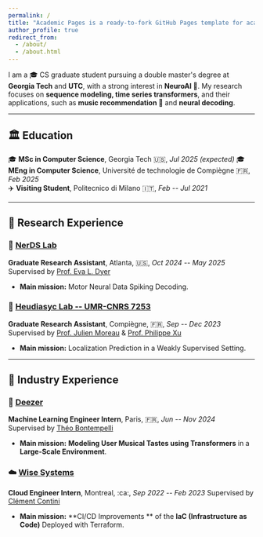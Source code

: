 ```yaml
---
permalink: /
title: "Academic Pages is a ready-to-fork GitHub Pages template for academic personal websites"
author_profile: true
redirect_from: 
  - /about/
  - /about.html
---
```



I am a :mortar_board: CS graduate student pursuing a double master's degree at **Georgia Tech** and **UTC**, with a strong interest in **NeuroAI :brain:**. My research focuses on **sequence modeling, time series transformers**, and their applications, such as **music recommendation 🎵** and **neural decoding**.  

---

## :classical_building: Education  
:mortar_board: **MSc in Computer Science**, Georgia Tech :us:, *Jul 2025 (expected)*
:mortar_board: **MEng in Computer Science**, Université de technologie de Compiègne :fr:, *Feb 2025*  
:airplane: **Visiting Student**, Politecnico di Milano :it:, *Feb -- Jul 2021*  

---

## :microscope: Research Experience  

### :brain: [NerDS Lab](https://dyerlab.gatech.edu/)  
**Graduate Research Assistant**, Atlanta, :us:, *Oct 2024 -- May 2025*  
Supervised by [Prof. Eva L. Dyer](https://scholar.google.com/citations?user=Sb_jcHcAAAAJ&hl)  
- **Main mission:** Motor Neural Data Spiking Decoding.

### :round_pushpin: [Heudiasyc Lab -- UMR-CNRS 7253](https://www.hds.utc.fr/en/)  
**Graduate Research Assistant**, Compiègne, :fr:, *Sep -- Dec 2023*  
Supervised by [Prof. Julien Moreau](https://www.hds.utc.fr/~moreajul/dokuwiki/) & [Prof. Philippe Xu](https://perso.ensta-paris.fr/~philippe.xu/)  
- **Main mission:** Localization Prediction in a Weakly Supervised Setting.  

---

## :briefcase: Industry Experience  

### 🎵 [Deezer](https://www.deezer.com/)  
**Machine Learning Engineer Intern**, Paris, :fr:, *Jun -- Nov 2024*  
Supervised by [Théo Bontempelli](https://scholar.google.com/citations?user=7wlFpDwAAAAJ&hl)  
-  **Main mission:** **Modeling User Musical Tastes using Transformers** in a **Large-Scale Environment**.  

### ☁️ [Wise Systems](https://www.wisesystems.com/)  
**Cloud Engineer Intern**, Montreal, :ca:, *Sep 2022 -- Feb 2023*
Supervised by [Clément Contini](https://www.linkedin.com/in/clement-contini/?locale=en_US)
- **Main mission:** **CI/CD Improvements ** of the **IaC (Infrastructure as Code)** Deployed with Terraform.  
